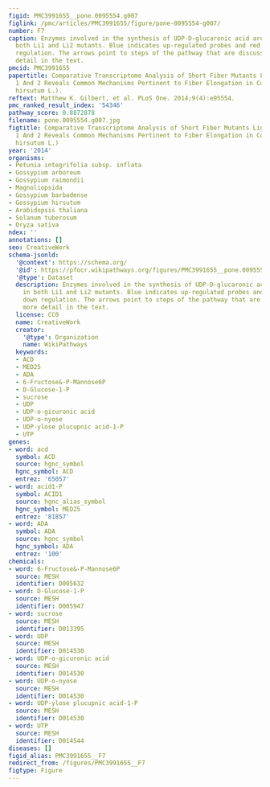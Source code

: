 ```yaml
---
figid: PMC3991655__pone.0095554.g007
figlink: /pmc/articles/PMC3991655/figure/pone-0095554-g007/
number: F7
caption: Enzymes involved in the synthesis of UDP-D-glucaronic acid are altered in
  both Li1 and Li2 mutants. Blue indicates up-regulated probes and red indicates down
  regulation. The arrows point to steps of the pathway that are discussed in more
  detail in the text.
pmcid: PMC3991655
papertitle: Comparative Transcriptome Analysis of Short Fiber Mutants Ligon-Lintless
  1 And 2 Reveals Common Mechanisms Pertinent to Fiber Elongation in Cotton (Gossypium
  hirsutum L.).
reftext: Matthew K. Gilbert, et al. PLoS One. 2014;9(4):e95554.
pmc_ranked_result_index: '54346'
pathway_score: 0.8872878
filename: pone.0095554.g007.jpg
figtitle: Comparative Transcriptome Analysis of Short Fiber Mutants Ligon-Lintless
  1 And 2 Reveals Common Mechanisms Pertinent to Fiber Elongation in Cotton (Gossypium
  hirsutum L.)
year: '2014'
organisms:
- Petunia integrifolia subsp. inflata
- Gossypium arboreum
- Gossypium raimondii
- Magnoliopsida
- Gossypium barbadense
- Gossypium hirsutum
- Arabidopsis thaliana
- Solanum tuberosum
- Oryza sativa
ndex: ''
annotations: []
seo: CreativeWork
schema-jsonld:
  '@context': https://schema.org/
  '@id': https://pfocr.wikipathways.org/figures/PMC3991655__pone.0095554.g007.html
  '@type': Dataset
  description: Enzymes involved in the synthesis of UDP-D-glucaronic acid are altered
    in both Li1 and Li2 mutants. Blue indicates up-regulated probes and red indicates
    down regulation. The arrows point to steps of the pathway that are discussed in
    more detail in the text.
  license: CC0
  name: CreativeWork
  creator:
    '@type': Organization
    name: WikiPathways
  keywords:
  - ACD
  - MED25
  - ADA
  - 6-Fructose&-P-Mannose6P
  - D-Glucose-1-P
  - sucrose
  - UDP
  - UDP-o-gicuronic acid
  - UDP-o-nyose
  - UDP-ylose plucupnic acid-1-P
  - UTP
genes:
- word: acd
  symbol: ACD
  source: hgnc_symbol
  hgnc_symbol: ACD
  entrez: '65057'
- word: acid1-P
  symbol: ACID1
  source: hgnc_alias_symbol
  hgnc_symbol: MED25
  entrez: '81857'
- word: ADA
  symbol: ADA
  source: hgnc_symbol
  hgnc_symbol: ADA
  entrez: '100'
chemicals:
- word: 6-Fructose&-P-Mannose6P
  source: MESH
  identifier: D005632
- word: D-Glucose-1-P
  source: MESH
  identifier: D005947
- word: sucrose
  source: MESH
  identifier: D013395
- word: UDP
  source: MESH
  identifier: D014530
- word: UDP-o-gicuronic acid
  source: MESH
  identifier: D014530
- word: UDP-o-nyose
  source: MESH
  identifier: D014530
- word: UDP-ylose plucupnic acid-1-P
  source: MESH
  identifier: D014530
- word: UTP
  source: MESH
  identifier: D014544
diseases: []
figid_alias: PMC3991655__F7
redirect_from: /figures/PMC3991655__F7
figtype: Figure
---
```

